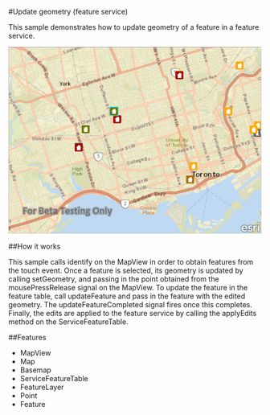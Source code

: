#Update geometry (feature service)

This sample demonstrates how to update geometry of a feature in a feature service.

![](capture.png)

##How it works

This sample calls identify on the MapView in order to obtain features from the touch event. Once a feature is selected, its geometry is updated by calling setGeometry, and passing in the point obtained from the mousePressRelease signal on the MapView. To update the feature in the feature table, call updateFeature and pass in the feature with the edited geometry. The updateFeatureCompleted signal fires once this completes. Finally, the edits are applied to the feature service by calling the applyEdits method on the ServiceFeatureTable.


##Features
- MapView
- Map
- Basemap
- ServiceFeatureTable
- FeatureLayer
- Point
- Feature